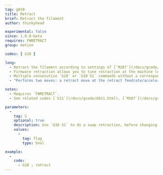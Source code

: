 ```yaml
---
tag: g010
title: Retract
brief: Retract the filament
author: thinkyhead

experimental: false
since: 1.0.0-beta
requires: FWRETRACT
group: motion

codes: [ G10 ]

long:
  - Retract the filament according to settings of [`M207`](/docs/gcode/M207.html).
  - Firmware retraction allows you to tune retraction at the machine level and can significantly reduce the size of G-code files.
  - Multiple consecutive `G10` or `G10 S1` commands without a corresponding `G11` or `G11 S1` will be ignored.
  - "Performs two moves: a retract move at the retract feedrate/acceleration, and an optional Z lift at the maximum Z feedrate (travel acceleration)."

notes:
  - Requires `FWRETRACT`.
  - See related codes [`G11`](/docs/gcode/G011.html), [`M207`](/docs/gcode/M207.html), [`M208`](/docs/gcode/M208.html), and [`M209`](/docs/gcode/M209.html).

parameters:
  -
    tag: S
    optional: true
    description: Use `G10 S1` to do a swap retraction, before changing extruders. The subsequent `G11` (after tool change) will do a swap recover. (Requires `EXTRUDERS` > 1)
    values:
      -
        tag: flag
        type: bool

example:
  -
    code:
      - G10 ; retract
---
```

